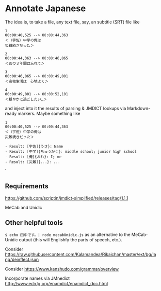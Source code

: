 # Annotate Japanese

The idea is, to take a file, any text file, say, an subtitle (SRT) file like
```
1
00:00:40,525 --> 00:00:44,363
＜（宇佐）中学の俺は
災難続きだった＞

2
00:00:44,363 --> 00:00:46,865
＜あの３年間は忘れて＞

3
00:00:46,865 --> 00:00:49,801
＜高校生活は　心地よく＞

4
00:00:49,801 --> 00:00:52,101
＜穏やかに過ごしたい…＞
```
and inject into it the results of parsing & JMDICT lookups via Markdown-ready markers. Maybe something like
```
1
00:00:40,525 --> 00:00:44,363
＜（宇佐）中学の俺は
災難続きだった＞

- Result: [宇佐]{うさ}: Name
- Result: [中学]{ちゅうがく}: middle school; junior high school
- Result: [俺]{おれ}: I; me
- Result: [災難]{...}: ...
```

`

## Requirements

https://github.com/scriptin/jmdict-simplified/releases/tag/1.1.1

MeCab and Unidic

## Other helpful tools

`$ echo 田中です。| node mecabUnidic.js` as an alternative to the MeCab-Unidic output (this will Englishfy the parts of speech, etc.).

Consider https://raw.githubusercontent.com/Kalamandea/Rikaichan/master/ext/bg/lang/deinflect.json

Consider https://www.kanshudo.com/grammar/overview

Incorporate names via JMnedict http://www.edrdg.org/enamdict/enamdict_doc.html